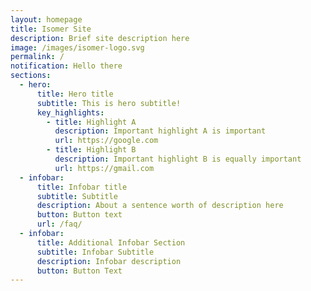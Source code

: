 ```yaml
---
layout: homepage
title: Isomer Site
description: Brief site description here
image: /images/isomer-logo.svg
permalink: /
notification: Hello there
sections:
  - hero:
      title: Hero title
      subtitle: This is hero subtitle!
      key_highlights:
        - title: Highlight A
          description: Important highlight A is important
          url: https://google.com
        - title: Highlight B
          description: Important highlight B is equally important
          url: https://gmail.com
  - infobar:
      title: Infobar title
      subtitle: Subtitle
      description: About a sentence worth of description here
      button: Button text
      url: /faq/
  - infobar:
      title: Additional Infobar Section
      subtitle: Infobar Subtitle
      description: Infobar description
      button: Button Text
---
```


